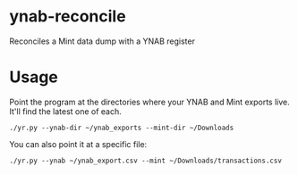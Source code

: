 ynab-reconcile
==============

Reconciles a Mint data dump with a YNAB register

Usage
=====

Point the program at the directories where your YNAB and Mint exports live. It'll find the latest one of each.

`./yr.py --ynab-dir ~/ynab_exports --mint-dir ~/Downloads`

You can also point it at a specific file:

`./yr.py --ynab ~/ynab_export.csv --mint ~/Downloads/transactions.csv`
